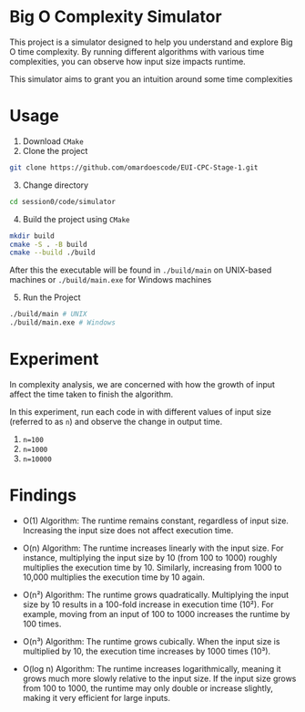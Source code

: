 # Big O Complexity Simulator

This project is a simulator designed to help you understand and explore Big O time complexity. By running different algorithms with various time complexities, you can observe how input size impacts runtime.

This simulator aims to grant you an intuition around some time complexities

# Usage

1. Download `CMake`
2. Clone the project

```sh
git clone https://github.com/omardoescode/EUI-CPC-Stage-1.git
```

3. Change directory

```sh
cd session0/code/simulator
```

4. Build the project using `CMake`

```sh
mkdir build
cmake -S . -B build
cmake --build ./build
```

After this the executable will be found in `./build/main` on UNIX-based machines or `./build/main.exe` for Windows machines

5. Run the Project

```sh
./build/main # UNIX
./build/main.exe # Windows
```

# Experiment

In complexity analysis, we are concerned with how the growth of input affect the time taken to finish the algorithm.

In this experiment, run each code in with different values of input size (referred to as `n`) and observe the change in output time.

1. `n=100`
2. `n=1000`
3. `n=10000`

# Findings

- O(1) Algorithm: The runtime remains constant, regardless of input size. Increasing the input size does not affect execution time.

- O(n) Algorithm: The runtime increases linearly with the input size. For instance, multiplying the input size by 10 (from 100 to 1000) roughly multiplies the execution time by 10. Similarly, increasing from 1000 to 10,000 multiplies the execution time by 10 again.

- O(n²) Algorithm: The runtime grows quadratically. Multiplying the input size by 10 results in a 100-fold increase in execution time (10²). For example, moving from an input of 100 to 1000 increases the runtime by 100 times.

- O(n³) Algorithm: The runtime grows cubically. When the input size is multiplied by 10, the execution time increases by 1000 times (10³).

- O(log n) Algorithm: The runtime increases logarithmically, meaning it grows much more slowly relative to the input size. If the input size grows from 100 to 1000, the runtime may only double or increase slightly, making it very efficient for large inputs.
